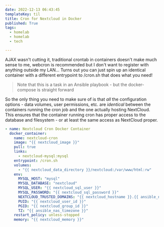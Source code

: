 ```yaml
---
date: 2022-12-13 06:43:45
templateKey: til
title: Cron for Nextcloud in Docker
published: True
tags:
  - homelab
  - homelab
  - tech

---
```


AJAX wasn't cutting it, traditional crontab in containers doesn't make much
sense to me, webcron is recommended but I don't want to register with anything
outside my LAN... Turns out you can just spin up an identical container with a
different entrypoint to /cron.sh that does what you need!

> Note that this is a task in an Ansible playbook - but the docker-compose is straight forward

So the only thing you need to make sure of is that _all_ the configuration
options - data volumes, user permissions, etc. are _identical_ between the
containers running the cron job and the one actually hosting NextCloud. This
ensures that the container running cron has proper access to the database and
filesystem - or at least the same access as NextCloud proper.

```yaml
- name: Nextcloud Cron Docker Container
  docker_container:
    name: nextcloud-cron
    image: "{{ nextcloud_image }}"
    pull: true
    links:
      - nextcloud-mysql:mysql
    entrypoint: /cron.sh
    volumes:
      - "{{ nextcloud_data_directory }}/nextcloud:/var/www/html:rw"
    env:
      MYSQL_HOST: "mysql"
      MYSQL_DATABASE: "nextcloud"
      MYSQL_USER: "{{ nextcloud_sql_user }}"
      MYSQL_PASSWORD: "{{ nextcloud_sql_password }}"
      NEXTCLOUD_TRUSTED_DOMAINS: "{{ nextcloud_hostname }}.{{ ansible_nas_domain }}"
      PUID: "{{ nextcloud_user_id }}"
      PGID: "{{ nextcloud_group_id }}"
      TZ: "{{ ansible_nas_timezone }}"
    restart_policy: unless-stopped
    memory: "{{ nextcloud_memory }}"

```



